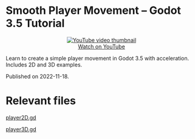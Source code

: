 # Smooth Player Movement – Godot 3.5 Tutorial

<p align="center">
  <a href="https://www.youtube.com/watch?v=KugpjfQoDbI">
    <img alt="YouTube video thumbnail" src="http://img.youtube.com/vi/KugpjfQoDbI/0.jpg"><br>
    Watch on YouTube
  </a>
</p>

Learn to create a simple player movement in Godot 3.5 with acceleration.
Includes 2D and 3D examples.

Published on 2022-11-18.

# Relevant files
[player2D.gd](./scenes/player2D.gd)

[player3D.gd](./scenes/player3D.gd)
